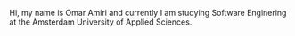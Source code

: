 Hi, my name is Omar Amiri and currently I am studying Software Enginering at the Amsterdam University of Applied Sciences.

